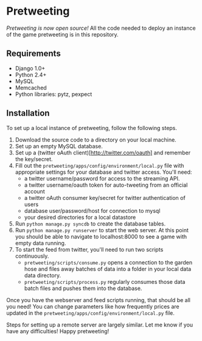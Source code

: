 # Pretweeting

*Pretweeting is now open source!* All the code needed to deploy an instance of the game pretweeting is in this repository.

## Requirements

- Django 1.0+
- Python 2.4+
- MySQL
- Memcached
- Python libraries: pytz, pexpect

## Installation

To set up a local instance of pretweeting, follow the following steps.

1. Download the source code to a directory on your local machine.
2. Set up an empty MySQL database.
3. Set up a (twitter oAuth client)[http://twitter.com/oauth] and remember the
   key/secret.
4. Fill out the `pretweeting/apps/config/environment/local.py` file with 
   appropriate settings for your database and twitter access. You'll need:
   - a twitter username/password for access to the streaming API.
   - a twitter username/oauth token for auto-tweeting from an official account
   - a twitter oAuth consumer key/secret for twitter authentication of users
   - database user/password/host for connection to mysql
   - your desired directories for a local datastore
5. Run `python manage.py syncdb` to create the database tables.
6. Run `python manage.py runserver` to start the web server. At this point you 
   should be able to navigate to localhost:8000 to see a game with empty data
   running.
7. To start the feed from twitter, you'll need to run two scripts
   continuously.
   - `pretweeting/scripts/consume.py` opens a connection to the garden hose
     and files away batches of data into a folder in your local data
     data directory.
   - `pretweeting/scripts/process.py` regularly consumes those data batch
     files and pushes them into the database.

Once you have the webserver and feed scripts running, that should be all you need! You can change parameters like how frequently prices are updated in the `pretweeting/apps/config/environment/local.py` file.

Steps for setting up a remote server are largely similar. Let me know if you have any difficulties! Happy pretweeting!